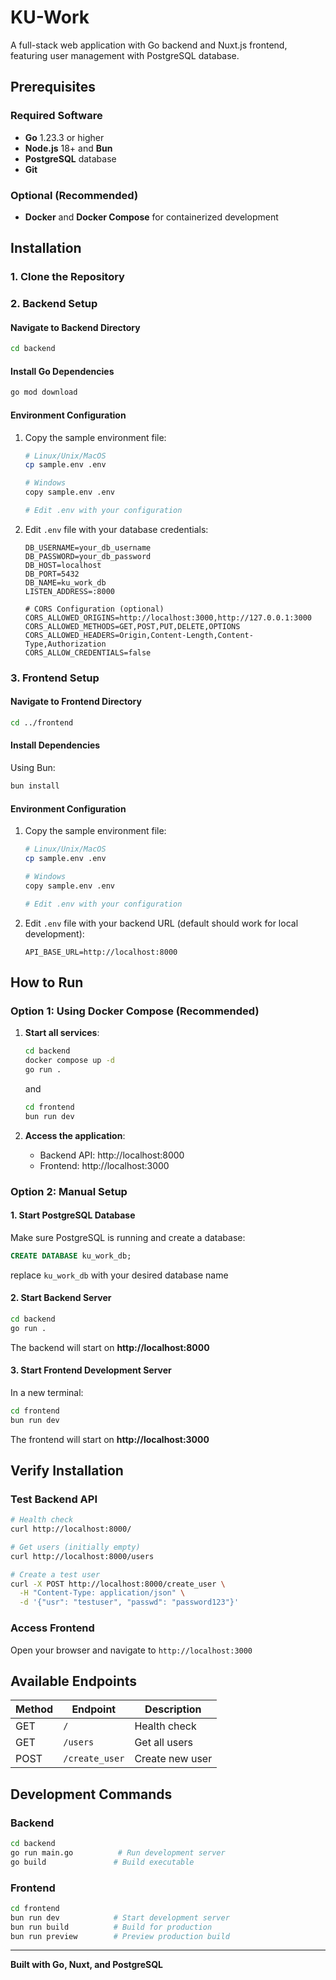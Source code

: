 # KU-Work

A full-stack web application with Go backend and Nuxt.js frontend, featuring user management with PostgreSQL database.

## Prerequisites

### Required Software
- **Go** 1.23.3 or higher
- **Node.js** 18+ and **Bun**
- **PostgreSQL** database
- **Git**

### Optional (Recommended)
- **Docker** and **Docker Compose** for containerized development

## Installation

### 1. Clone the Repository

### 2. Backend Setup

#### Navigate to Backend Directory
```bash
cd backend
```

#### Install Go Dependencies
```bash
go mod download
```

#### Environment Configuration
1. Copy the sample environment file:
   ```bash
   # Linux/Unix/MacOS
   cp sample.env .env
   
   # Windows
   copy sample.env .env
   
   # Edit .env with your configuration
   ```

2. Edit `.env` file with your database credentials:
   ```env
   DB_USERNAME=your_db_username
   DB_PASSWORD=your_db_password
   DB_HOST=localhost
   DB_PORT=5432
   DB_NAME=ku_work_db
   LISTEN_ADDRESS=:8000
   
   # CORS Configuration (optional)
   CORS_ALLOWED_ORIGINS=http://localhost:3000,http://127.0.0.1:3000
   CORS_ALLOWED_METHODS=GET,POST,PUT,DELETE,OPTIONS
   CORS_ALLOWED_HEADERS=Origin,Content-Length,Content-Type,Authorization
   CORS_ALLOW_CREDENTIALS=false
   ```

### 3. Frontend Setup

#### Navigate to Frontend Directory
```bash
cd ../frontend
```

#### Install Dependencies
Using Bun:
```bash
bun install
```

#### Environment Configuration
1. Copy the sample environment file:
   ```bash
   # Linux/Unix/MacOS
   cp sample.env .env
   
   # Windows
   copy sample.env .env
   
   # Edit .env with your configuration
   ```

2. Edit `.env` file with your backend URL (default should work for local development):
   ```env
   API_BASE_URL=http://localhost:8000
   ```

## How to Run

### Option 1: Using Docker Compose (Recommended)

1. **Start all services**:
   ```bash
   cd backend
   docker compose up -d
   go run .
   ```
   and
   ```bash
   cd frontend
   bun run dev
   ```

2. **Access the application**:
   - Backend API: http://localhost:8000
   - Frontend: http://localhost:3000

### Option 2: Manual Setup

#### 1. Start PostgreSQL Database
Make sure PostgreSQL is running and create a database:
```sql
CREATE DATABASE ku_work_db;
```
replace `ku_work_db` with your desired database name

#### 2. Start Backend Server
```bash
cd backend
go run .
```
The backend will start on **http://localhost:8000**

#### 3. Start Frontend Development Server
In a new terminal:
```bash
cd frontend
bun run dev
```
The frontend will start on **http://localhost:3000**

## Verify Installation

### Test Backend API
```bash
# Health check
curl http://localhost:8000/

# Get users (initially empty)
curl http://localhost:8000/users

# Create a test user
curl -X POST http://localhost:8000/create_user \
  -H "Content-Type: application/json" \
  -d '{"usr": "testuser", "passwd": "password123"}'
```

### Access Frontend
Open your browser and navigate to `http://localhost:3000`

## Available Endpoints

| Method | Endpoint | Description |
|--------|----------|-------------|
| GET | `/` | Health check |
| GET | `/users` | Get all users |
| POST | `/create_user` | Create new user |

## Development Commands

### Backend
```bash
cd backend
go run main.go          # Run development server
go build               # Build executable
```

### Frontend
```bash
cd frontend
bun run dev            # Start development server
bun run build          # Build for production
bun run preview        # Preview production build
```

---

**Built with Go, Nuxt, and PostgreSQL**